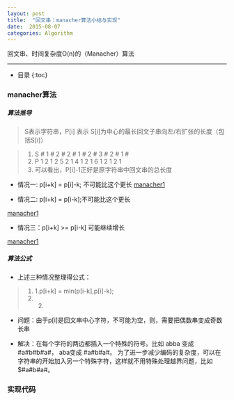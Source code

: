 ```yaml
---
layout: post
title:  "回文串：manacher算法小结与实现"
date:  2015-08-07
categories: Algorithm
---
```


回文串、时间复杂度O(n)的（Manacher）算法

---

- 目录
  {:toc}


### manacher算法

##### 算法推导

> S表示字符串，P[i] 表示 S[i]为中心的最长回文子串向左/右扩张的长度（包括S[i]）

> 1. S     #  1  #  2  #  2  #  1  #  2  #  3  #  2  #  1  #
> 2. P     1  2  1  2  5  2  1  4  1  2  1  6  1  2  1  2  1
> 3. 可以看出，P[i]-1正好是原字符串中回文串的总长度


- 情况一: p[i+k] = p[i]-k; 不可能比这个更长
[manacher1](/images/manacher1.png)


- 情况二: p[i+k] = p[i-k];不可能比这个更长

[manacher1](/images/manacher2.png)

- 情况三：p[i+k] >= p[i-k] 可能继续增长

[manacher1](/images/manacher3.png)

##### 算法公式

- 上述三种情况整理得公式：

> 1. 1.p[i+k] = min(p[i-k],p[i]-k);
> 2. 2.

- 问题：由于p[i]是回文串中心字符，不可能为空，则，需要把偶数串变成奇数长串

- 解决：在每个字符的两边都插入一个特殊的符号。比如 abba 变成 #a#b#b#a#， aba变成 #a#b#a#。 为了进一步减少编码的复杂度，可以在字符串的开始加入另一个特殊字符，这样就不用特殊处理越界问题，比如$#a#b#a#。



### 实现代码

```java
     
	 
```
